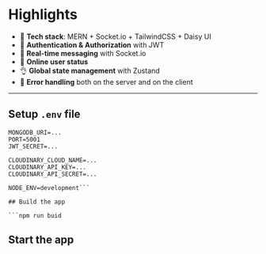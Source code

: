 # Highlights

- 🌟 **Tech stack**: MERN + Socket.io + TailwindCSS + Daisy UI  
- 🎃 **Authentication & Authorization** with JWT  
- 👾 **Real-time messaging** with Socket.io  
- 🚀 **Online user status**  
- 👌 **Global state management** with Zustand  
- 🐞 **Error handling** both on the server and on the client  

---

## Setup `.env` file

```env
MONGODB_URI=...
PORT=5001
JWT_SECRET=...

CLOUDINARY_CLOUD_NAME=...
CLOUDINARY_API_KEY=...
CLOUDINARY_API_SECRET=...

NODE_ENV=development```

## Build the app

```npm run buid
```

## Start the app

```npm start
```

